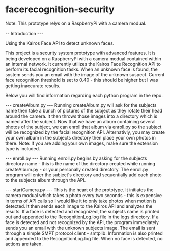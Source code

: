 # facerecognition-security

Note: This prototype relys on a RaspberryPi with a camera modual. 

-- Introduction ---

Using the Kairos Face API to detect unknown faces.

This project is a security system prototype with advanced features. It is being developed on a RaspberryPi with a camera    modual contained within an internal network. It currently utilizes the Kairos Face Recognition API to perform its facial recognition tasks. When an unknown face is found, the system sends you an email with the image of the unknown suspect. Current face recognition threshold is set to 0.40 - this should be higher but I was getting inaccurate results.

Below you will find information regarding each python program in the repo.

--- createAlbum.py ---
Running createAlbum.py will ask for the subjects name then take a bunch of pictures of the subject as they rotate their head around the camera. It then throws those images into a directory which is named after the subject. Now that we have an album containing several photos of the subject, we can enroll that album via enroll.py so the subject will be recognized by the facial recognition API. Alternativly, you may create your own album in the subjects directory then place your own photos in there. Note: If you are adding your own images, make sure the extension type is included.

--- enroll.py ---
Running enroll.py begins by asking for the subjects directory name - this is the name of the directory created while running createAlbum.py - or your personally created directory. The enroll.py program will enter the subject's directory and sequentially add each photo to the subjects album through the API.

--- startCamera.py ---
This is the heart of the prototype. It initiates the camera modual which takes a photo every two seconds - this is expensive in terms of API calls so I would like it to only take photos when motion is detected. It then sends each image to the Kairos API and analyzes the results. If a face is detected and recognized, the subjects name is printed out and appended to the RecognitionLog.log file in the logs directory. If a face is detected and not recognized by the API, the program immediately sends you an email with the unknown subjects image. The email is sent through a simple SMPT protocol client - smtplib. Information is also printed and appended to the RecognitionLog.log file. When no face is detected, no actions are taken.
